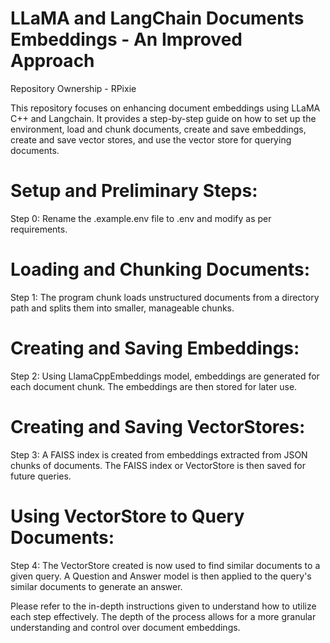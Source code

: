 # LLaMA and LangChain Documents Embeddings - An Improved Approach

Repository Ownership - RPixie

This repository focuses on enhancing document embeddings using LLaMA C++ and Langchain. It provides a step-by-step guide on how to set up the environment, load and chunk documents, create and save embeddings, create and save vector stores, and use the vector store for querying documents.

# Setup and Preliminary Steps:
Step 0: Rename the .example.env file to .env and modify as per requirements.

# Loading and Chunking Documents:
Step 1: The program chunk loads unstructured documents from a directory path and splits them into smaller, manageable chunks.

# Creating and Saving Embeddings:
Step 2: Using LlamaCppEmbeddings model, embeddings are generated for each document chunk. The embeddings are then stored for later use.

# Creating and Saving VectorStores:
Step 3: A FAISS index is created from embeddings extracted from JSON chunks of documents. The FAISS index or VectorStore is then saved for future queries.

# Using VectorStore to Query Documents:
Step 4: The VectorStore created is now used to find similar documents to a given query. A Question and Answer model is then applied to the query's similar documents to generate an answer.

Please refer to the in-depth instructions given to understand how to utilize each step effectively. The depth of the process allows for a more granular understanding and control over document embeddings.
